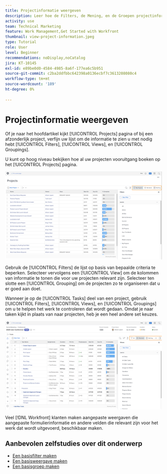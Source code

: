 ```yaml
---
title: Projectinformatie weergeven
description: Leer hoe de Filters, de Mening, en de Groepen projectinformatie gemakkelijk kunnen maken om u te helpen projecten beheren.
activity: use
team: Technical Marketing
feature: Work Management,Get Started with Workfront
thumbnail: view-project-information.jpeg
type: Tutorial
role: User
level: Beginner
recommendations: noDisplay,noCatalog
jira: KT-10145
exl-id: e89be0d0-4584-4985-8a6f-177ea6c5b951
source-git-commit: c2ba2ddfbbc642398a0136ecbf7c3613208080c4
workflow-type: tm+mt
source-wordcount: '189'
ht-degree: 0%

---
```


# Projectinformatie weergeven

Of je naar het hoofdartikel kijkt [!UICONTROL Projects] pagina of bij een afzonderlijk project, verfijn uw lijst om de informatie te zien u met nodig hebt [!UICONTROL Filters], [!UICONTROL Views], en [!UICONTROL Groupings].

U kunt op hoog niveau bekijken hoe al uw projecten vooruitgang boeken op het [!UICONTROL Projects] pagina.

![Projectpagina met filters tonen](assets/planner-fund-project-page-fvg-copy.png)

Gebruik de [!UICONTROL Filters] de lijst op basis van bepaalde criteria te beperken. Selecteer vervolgens een [!UICONTROL View] om de kolommen van informatie te tonen die voor uw projecten relevant zijn. Selecteer ten slotte een [!UICONTROL Grouping] om de projecten zo te organiseren dat u er goed aan doet.

Wanneer je op de [!UICONTROL Tasks] deel van een project, gebruik [!UICONTROL Filters], [!UICONTROL Views], en [!UICONTROL Groupings] om u te helpen het werk te controleren dat wordt gedaan. Omdat je naar taken kijkt in plaats van naar projecten, heb je een heel andere set keuzes.

![Lijst met projecttaken met weergaven](assets/planner-fund-task-list-fvg.png)

Veel [!DNL Workfront] klanten maken aangepaste weergaven die aangepaste formulierinformatie en andere velden die relevant zijn voor het werk dat wordt uitgevoerd, beschikbaar maken.

## Aanbevolen zelfstudies over dit onderwerp

* [Een basisfilter maken](https://experienceleague.adobe.com/docs/workfront-learn/tutorials-workfront/reporting/basic-reporting/create-a-basic-filter.html?lang=en)
* [Een basisweergave maken](https://experienceleague.adobe.com/docs/workfront-learn/tutorials-workfront/reporting/basic-reporting/create-a-basic-view.html?lang=en)
* [Een basisgroep maken](https://experienceleague.adobe.com/docs/workfront-learn/tutorials-workfront/reporting/basic-reporting/create-a-basic-grouping.html?lang=en)


